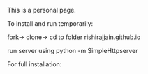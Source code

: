 This is a personal page.

To install and run temporarily:

fork-> clone-> cd to folder rishirajjain.github.io

run server using python -m SimpleHttpserver

For full installation:

